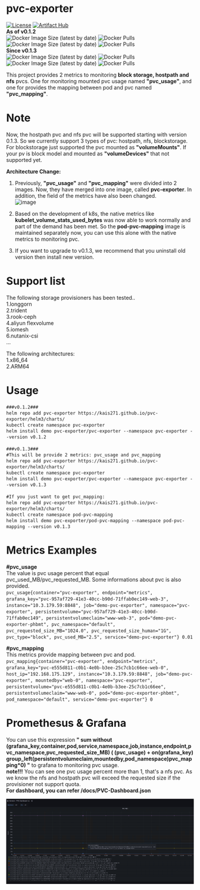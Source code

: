 # pvc-exporter
[![License](https://img.shields.io/badge/License-Apache%202.0-blue.svg)](https://opensource.org/licenses/Apache-2.0)
[![Artifact Hub](https://img.shields.io/endpoint?url=https://artifacthub.io/badge/repository/pvc-exporter)](https://artifacthub.io/packages/search?repo=pvc-exporter)  
**As of v0.1.2**  
![Docker Image Size (latest by date)](https://img.shields.io/docker/image-size/dockerid31415926/block-pvc-scanner?label=block-pvc-scanner)
![Docker Pulls](https://img.shields.io/docker/pulls/dockerid31415926/block-pvc-scanner)
![Docker Image Size (latest by date)](https://img.shields.io/docker/image-size/dockerid31415926/pod-pvc-mapping?color=green&label=pod-pvc-mapping)
![Docker Pulls](https://img.shields.io/docker/pulls/dockerid31415926/pod-pvc-mapping?color=green)  
**Since v0.1.3**  
![Docker Image Size (latest by date)](https://img.shields.io/docker/image-size/dockerid31415926/pvc-exporter?label=pvc-exporter)
![Docker Pulls](https://img.shields.io/docker/pulls/dockerid31415926/pvc-exporter)  
![Docker Image Size (latest by date)](https://img.shields.io/docker/image-size/dockerid31415926/pod-pvc-mapping?color=green&label=pod-pvc-mapping)
![Docker Pulls](https://img.shields.io/docker/pulls/dockerid31415926/pod-pvc-mapping?color=green)  

This project provides 2 metrics to monitoring **block storage, hostpath and nfs** pvcs. One for monitoring mounted pvc usage named **"pvc_usage"**, and one for provides the mapping between pod and pvc named **"pvc_mapping"**.

# Note  
Now, the hostpath pvc and nfs pvc will be supported starting with version 0.1.3. So we currently support 3 types of pvc: hostpath, nfs, blockstorage.  
For blockstorage just supported the pvc mounted as **"volumeMounts"**. If your pv is block model and mounted as **"volumeDevices"** that not supported yet. 

**Architecture Change:**  
1. Previously, **"pvc_usage"** and **"pvc_mapping"** were divided into 2 images. Now, they have merged into one image, called **pvc-exporter**. In addition, the field of the metrics have also been changed.   
![image](https://user-images.githubusercontent.com/19722587/149618515-50ac2e45-4ff1-422d-9ca5-0aacc417bbda.png)

2. Based on the development of k8s, the native metrics like **kubelet_volume_stats_used_bytes** was now able to work normally and part of the demand has been met. So the **pod-pvc-mapping** image is maintained separately now, you can use this alone with the native metrics to monitoring pvc.  
3. If you want to upgrade to v0.1.3, we recommend that you uninstall old version then install new version.  

# Support list
The following storage provisioners has been tested..  
1.longgorn  
2.trident  
3.rook-ceph  
4.aliyun flexvolume  
5.iomesh  
6.nutanix-csi  
...  

The following architectures:  
1.x86_64  
2.ARM64  

 
# Usage  
```
###v0.1.2###
helm repo add pvc-exporter https://kais271.github.io/pvc-exporter/helm3/charts/  
kubectl create namespace pvc-exporter  
helm install demo pvc-exporter/pvc-exporter --namespace pvc-exporter --version v0.1.2  
    
###v0.1.3###
#This will be provide 2 metrics: pvc_usage and pvc_mapping 
helm repo add pvc-exporter https://kais271.github.io/pvc-exporter/helm3/charts/  
kubectl create namespace pvc-exporter  
helm install demo pvc-exporter/pvc-exporter --namespace pvc-exporter --version v0.1.3  

#If you just want to get pvc_mapping:  
helm repo add pvc-exporter https://kais271.github.io/pvc-exporter/helm3/charts/
kubectl create namespace pod-pvc-mapping
helm install demo pvc-exporter/pod-pvc-mapping --namespace pod-pvc-mapping --version v0.1.3  
```
# Metrics Examples  
**#pvc_usage**  
The value is pvc usage percent that equal pvc_used_MB/pvc_requested_MB. Some informations about pvc is also provided.  
`pvc_usage{container="pvc-exporter", endpoint="metrics", grafana_key="pvc-957af729-41e3-40cc-b90d-71ffab0ec149-web-3", instance="10.3.179.59:8848", job="demo-pvc-exporter", namespace="pvc-exporter", persistentvolume="pvc-957af729-41e3-40cc-b90d-71ffab0ec149", persistentvolumeclaim="www-web-3", pod="demo-pvc-exporter-phbmt", pvc_namespace="default", pvc_requested_size_MB="1024.0", pvc_requested_size_human="1G", pvc_type="block", pvc_used_MB="2.5", service="demo-pvc-exporter"} 0.01  `

**#pvc_mapping**  
This metrics provide mapping between pvc and pod.  
`pvc_mapping{container="pvc-exporter", endpoint="metrics", grafana_key="pvc-e555d811-c0b1-4e0b-b3ee-25c7cb1c66ee-web-0", host_ip="192.168.175.129", instance="10.3.179.59:8848", job="demo-pvc-exporter", mountedby="web-0", namespace="pvc-exporter", persistentvolume="pvc-e555d811-c0b1-4e0b-b3ee-25c7cb1c66ee", persistentvolumeclaim="www-web-0", pod="demo-pvc-exporter-phbmt", pod_namespace="default", service="demo-pvc-exporter"} 0`

# Promethesus & Grafana

You can use this expression **" sum without (grafana_key,container,pod,service,namespace,job,instance,endpoint,pvc_namespace,pvc_requested_size_MB) ( (pvc_usage) + on(grafana_key) group_left(persistentvolumeclaim,mountedby,pod_namespace)pvc_mapping*0) "** to grafana to monitoring pvc usage.  
**note!!!** You can see one pvc usage percent more than 1, that's a nfs pvc. As we know the nfs and hostpath pvc will exceed the requested size if the provisioner not support quota.  
**For dashboard, you can refer /docs/PVC-Dashboard.json**  

![grafana-1](./docs/grafana-1223.png)
